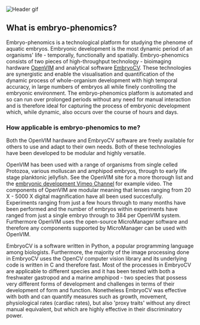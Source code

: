 
![Header gif](https://cloud.githubusercontent.com/assets/8396231/23993626/3c848470-0a39-11e7-9045-5bac33bd48be.gif)

## What is embryo-phenomics?
Embryo-phenomics is a technological platform for studying the phenome of aquatic embryos. Embryonic development is the most dynamic period of an organisms' life - temporally, functionally and spatially. Embryo-phenomics consists of two pieces of high-throughput technology - bioimaging hardware [OpenVIM](www.openvim.org) and analytical software [EmbryoCV](www.embryocv.org). These technologies are synergistic and enable the visualisation and quantification of the dynamic process of whole-organism development with high temporal accuracy, in large numbers of embryos all while finely controlling the embryonic environment. The embryo-phenomics platform is automated and so can run over prolonged periods without any need for manual interaction and is therefore ideal for capturing the process of embryonic development which, while dynamic, also occurs over the course of hours and days.

### How applicable is embryo-phenomics to me?
Both the OpenVIM hardware and EmbryoCV software are freely available for others to use and adapt to their own needs. Both of these technologies have been developed to be modular and highly versatile. 

OpenVIM has been used with a range of organisms from single celled Protozoa, various molluscan and amphipod embryos, through to early life stage planktonic jellyfish. See the OpenVIM site for a more thorough list and the [embryonic development Vimeo Channel](www.vimeo.com/channels/embryonicdevelopment) for example video. The components of OpenVIM are modular meaning that lenses ranging from 20 X - 5000 X digital magnification have all been used succesfully. Experiments ranging from just a few hours through to many months have been performed and the number of embryos within experiments have ranged from just a single embryo through to 384 per OpenVIM system. Furthermore OpenVIM uses the open-source MicroManager software and therefore any components supported by MicroManager can be used with OpenVIM.

EmbryoCV is a software written in Python, a popular programming language among biologists. Furthermore, the majority of the image processing done in EmbryoCV uses the OpenCV computer vision library and its underlying code is written in C and therefore fast. Most of the processes in EmbryoCV are applicable to different species and it has been tested with both a freshwater gastropod and a marine amphipod - two species that possess very different forms of development and challenges in terms of their development of form and function. Nonetheless EmbryoCV was effective with both and can quantify measures such as growth, movement, physiological rates (cardiac rates), but also 'proxy traits' without any direct manual equivalent, but which are highly effective in their discriminatory power.

###
